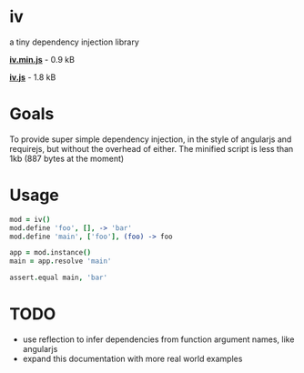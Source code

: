 iv
===
a tiny dependency injection library

__[iv.min.js](https://raw.github.com/bwiklund/iv/master/dist/iv.min.js)__ - 0.9 kB

__[iv.js](https://raw.github.com/bwiklund/iv/master/dist/iv.js)__ - 1.8 kB

Goals
===
To provide super simple dependency injection, in the style of angularjs and requirejs, but without the overhead of either. The minified script is less than 1kb (887 bytes at the moment)

Usage
===
```coffeescript
mod = iv()
mod.define 'foo', [], -> 'bar'
mod.define 'main', ['foo'], (foo) -> foo

app = mod.instance()
main = app.resolve 'main'

assert.equal main, 'bar'
```

TODO
===
- use reflection to infer dependencies from function argument names, like angularjs
- expand this documentation with more real world examples
